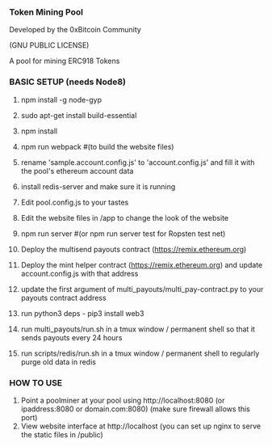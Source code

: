 ### Token Mining Pool  

Developed by the 0xBitcoin Community

(GNU PUBLIC LICENSE)

A pool for mining ERC918 Tokens

### BASIC SETUP  (needs Node8)
1. npm install -g node-gyp
1. sudo apt-get install build-essential
2. npm install
3. npm run webpack  #(to build the website files)
4. rename 'sample.account.config.js' to 'account.config.js' and fill it with the pool's ethereum account data

5. install redis-server and make sure it is running
6. Edit pool.config.js to your tastes
7. Edit the website files in /app  to change the look of the website
8. npm run server #(or npm run server test for Ropsten test net)
9. Deploy the multisend payouts contract (https://remix.ethereum.org) 
10. Deploy the mint helper contract (https://remix.ethereum.org) and update account.config.js with that address 
11. update the first argument of multi_payouts/multi_pay-contract.py to your payouts contract address
12. run python3 deps - pip3 install web3
13. run multi_payouts/run.sh in a tmux window / permanent shell so that it sends payouts every 24 hours
14. run scripts/redis/run.sh in a tmux window / permanent shell to regularly purge old data in redis 


### HOW TO USE
1. Point a poolminer at your pool using http://localhost:8080  (or ipaddress:8080 or domain.com:8080)  (make sure firewall allows this port)
2. View website interface at http://localhost (you can set up nginx to serve the static files in /public)

